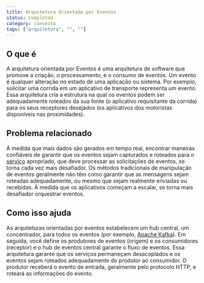 ```yaml
---
title: Arquitetura Orientada por Eventos
status: Completed
category: conceito
tags: ["arquitetura", "", ""]
---
```


## O que é

A arquitetura orientada por Eventos é uma arquitetura de software que promove a criação, o processamento, e o consumo de eventos.
Um evento é qualquer alteração no estado de uma aplicação ou sistema.
Por exemplo, solicitar uma corrida em um aplicativo de transporte representa um evento.
Essa arquitetura cria a estrutura na qual os eventos podem ser adequadamente roteados da sua fonte (o aplicativo requisitante da corrida) para os seus receptores desejados (os aplicativos dos motoristas disponíveis nas proximidades).

## Problema relacionado

À medida que mais dados são gerados em tempo real, encontrar maneiras confiáveis de garantir que os eventos sejam capturados e roteados para o [serviço](/pt-br/service/) apropriado, que deve processar as solicitações de eventos, se torna cada vez mais desafiador.
Os métodos tradicionais de manipulação de eventos geralmente não têm como garantir que as mensagens sejam roteadas adequadamente, ou mesmo que sejam realmente enviadas ou recebidas.
À medida que os aplicativos começam a escalar, se torna mais desafiador orquestrar eventos.

## Como isso ajuda

As arquiteturas orientadas por eventos estabelecem um hub central, um concentrador, para todos os eventos (por exemplo, [Apache Kafka](http://kafka.apache.org/)).
Em seguida, você define os produtores de eventos (origem) e os consumidores (receptor) e o hub de eventos central garante o fluxo de eventos.
Essa arquitetura garante que os serviços permaneçam desacoplados e os eventos sejam roteados adequadamente do produtor ao consumidor.
O produtor receberá o evento de entrada, geralmente pelo protocolo HTTP, e roteará as informações do evento.
